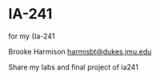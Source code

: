 # IA-241
for my {Ia-241

Brooke Harmison
harmisbt@dukes.jmu.edu
 
Share my labs and final project of ia241

